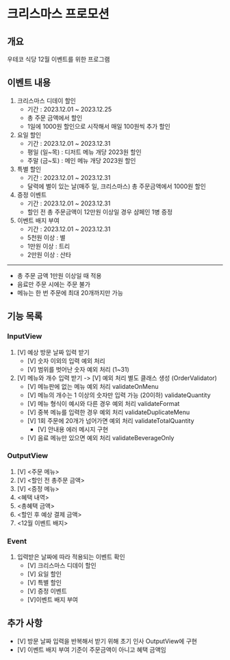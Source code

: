 # 크리스마스 프로모션
## 개요
우테코 식당 12월 이벤트를 위한 프로그램

## 이벤트 내용
1. 크리스마스 디데이 할인
    - 기간 : 2023.12.01 ~ 2023.12.25
    - 총 주문 금액에서 할인
    - 1일에 1000원 할인으로 시작해서 매일 100원씩 추가 할인
2. 요일 할인
    - 기간 : 2023.12.01 ~ 2023.12.31
    - 평일 (일~목) : 디저트 메뉴 개당 2023원 할인
    - 주말 (금~토) : 메인 메뉴 개당 2023원 할인
3. 특별 할인
    - 기간 : 2023.12.01 ~ 2023.12.31
    - 달력에 별이 있는 날(매주 일, 크리스마스) 총 주문금액에서 1000원 할인
4. 증정 이벤트
    - 기간 : 2023.12.01 ~ 2023.12.31
    - 할인 전 총 주문금액이 12만원 이상일 경우 샴페인 1병 증정
5. 이벤트 배지 부여
    - 기간 : 2023.12.01 ~ 2023.12.31
    - 5천원 이상 : 별
    - 1만원 이상 : 트리
    - 2만원 이상 : 산타
---
* 총 주문 금액 1만원 이상일 때 적용
* 음료만 주문 시에는 주문 불가
* 메뉴는 한 번 주문에 최대 20개까지만 가능

## 기능 목록
### InputView
1. [V] 예상 방문 날짜 입력 받기
   - [V] 숫자 이외의 입력 예외 처리
   - [V] 범위를 벗어난 숫자 예외 처리 (1~31)
2. [V] 메뉴와 개수 입력 받기 -> [V] 예외 처리 별도 클래스 생성 (OrderValidator)
   - [V] 메뉴판에 없는 메뉴 예외 처리 validateOnMenu
   - [V] 메뉴의 개수는 1 이상의 숫자만 입력 가능 (20이하) validateQuantity
   - [V] 메뉴 형식이 예시와 다른 경우 예외 처리 validateFormat
   - [V] 중복 메뉴를 입력한 경우 예외 처리 validateDuplicateMenu
   - [V] 1회 주문에 20개가 넘어가면 예외 처리 validateTotalQuantity 
      + [V] 안내용 에러 메시지 구현
   - [V] 음료 메뉴만 있으면 예외 처리 validateBeverageOnly
### OutputView
1. [V] <주문 메뉴>
2. [V] <할인 전 총주문 금액>
3. [V] <증정 메뉴>
4. <혜택 내역>
5. <총혜택 금액>
6. <할인 후 예상 결제 금액>
7. <12월 이벤트 배지>
### Event
1. 입력받은 날짜에 따라 적용되는 이벤트 확인
   - [V] 크리스마스 디데이 할인
   - [V] 요일 할인
   - [V] 특별 할인
   - [V] 증정 이벤트
   - [V]이벤트 배지 부여

## 추가 사항
- [V] 방문 날짜 입력을 반복해서 받기 위해 초기 인사 OutputView에 구현
- [V] 이벤트 배지 부여 기준이 주문금액이 아니고 혜택 금액임
